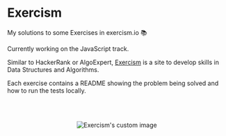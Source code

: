 # Exercism

My solutions to some Exercises in exercism.io 📚

Currently working on the JavaScript track.

Similar to HackerRank or AlgoExpert, [Exercism](https://exercism.io/) is a site to develop skills in Data Structures and Algorithms.

Each exercise contains a README showing the problem being solved and how to run the tests locally.

<br/><br/>
<p align="center">
  <img src="https://user-images.githubusercontent.com/37124700/176058493-e68524d5-515a-4565-9d7f-a53302f64e91.png" alt="Exercism's custom image"/>
</p>

